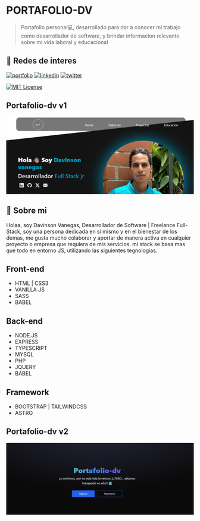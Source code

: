 
# PORTAFOLIO-DV

> Portafolio personal💻, desarrollado para dar a conocer mi trabajo como desarrollador de software, y brindar informacion relevante sobre mi vida laboral y educacional 


## 🔗 Redes de interes
[![portfolio](https://img.shields.io/badge/my_portfolio-000?style=for-the-badge&logo=ko-fi&logoColor=white)](https://portafolio-dv.netlify.app/v1/)
[![linkedin](https://img.shields.io/badge/linkedin-0A66C2?style=for-the-badge&logo=linkedin&logoColor=white)](https://www.linkedin.com/in/davinson-vanegas/)
[![twitter](https://img.shields.io/badge/twitter-1DA1F2?style=for-the-badge&logo=twitter&logoColor=white)](https://twitter.com/DavidsonV27)

[![MIT License](https://img.shields.io/badge/License-MIT-green.svg)](https://choosealicense.com/licenses/mit/)

## Portafolio-dv v1

![web_version_1](./public/img/v1.png)


## 🚀 Sobre mi
Holaa, soy Davinson Vanegas, Desarrollador de Software | Freelance Full-Stack, soy una persona dedicada en si mismo y en el bienestar de los demas, me gusta mucho colaborar y aportar de manera activa en cualquier proyecto o empresa que requiera de mis servicios. mi stack se basa mas que todo en entorno JS, utilizando las siguientes tegnologias.


## Front-end
- HTML | CSS3
- VANILLA JS
- SASS
- BABEL

## Back-end
- NODE.JS
- EXPRESS
- TYPESCRIPT
- MYSQL
- PHP
- JQUERY
- BABEL

## Framework
- BOOTSTRAP | TAILWINDCSS
- ASTRO

## Portafolio-dv v2

![web_version_2](./public/img/v2.png)


